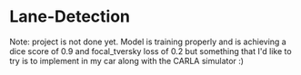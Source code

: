 # Lane-Detection

Note: project is not done yet. Model is training properly and is achieving a dice score of 0.9 and focal_tversky loss of 0.2 but something that I'd like to try is to implement in my car along with the CARLA simulator :)
